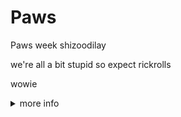 # Paws
Paws week shizoodilay

we're all a bit stupid so expect rickrolls

wowie

<details>
  <summary>more info</summary>
  u rly dont learn do u  
  ![insert rickroll here](./client/static/richard.gif)
</details>
